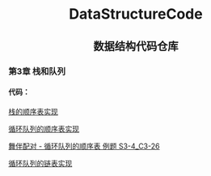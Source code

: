 <div align="center">
<h1>DataStructureCode</h1>
<h2>数据结构代码仓库</h2>
</div>

### 第3章 栈和队列

#### 代码：

[栈的顺序表实现](Stack_Sq.cpp)

[循环队列的顺序表实现](Queue_Sq.cpp)

[舞伴配对 - 循环队列的顺序表 例题 S3-4_C3-26](Queue_Sq_S3-4_C3-26.cpp)

[循环队列的链表实现](Queue_L.cpp)
